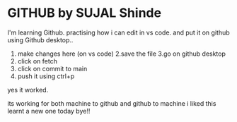 # GITHUB by SUJAL Shinde

I'm learning Github.
practising how i can edit in vs code. and put it on github using Github desktop..

1. make changes here (on vs code)
2.save the file
3.go on github desktop 
4. click on fetch
5. click on commit to main
6. push it using ctrl+p

yes it worked.

its working for both machine to github
and github to machine 
i liked this
learnt a new one today
bye!!

